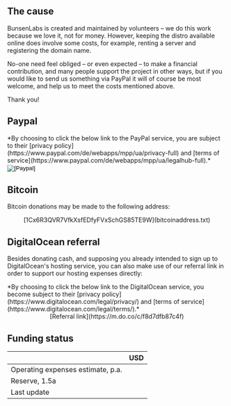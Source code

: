## The cause

BunsenLabs is created and maintained by volunteers – we do this work
because we love it, not for money. However, keeping the distro available
online does involve some costs, for example, renting a server and
registering the domain name.

No-one need feel obliged – or even expected – to make a financial
contribution, and many people support the project in other ways, but if
you would like to send us something via PayPal it will of course be most
welcome, and help us to meet the costs mentioned above.

Thank you!

## Paypal


<div class="emph center">
*By choosing to click the below link to the PayPal service, you are
subject to their [privacy policy](https://www.paypal.com/de/webapps/mpp/ua/privacy-full)
and [terms of service](https://www.paypal.com/de/webapps/mpp/ua/legalhub-full).*

<form action="https://www.paypal.com/cgi-bin/webscr" method="post" target="_top">
<input type="hidden" name="cmd" value="_s-xclick">
<input type="hidden" name="hosted_button_id" value="TCKVK4VGRWQSG">
<input type="image" src="https://www.paypalobjects.com/en_US/i/btn/btn_donateCC_LG.gif" border="0" name="submit" alt="[Paypal]">
<img alt="" border="0" src="https://www.paypalobjects.com/en_US/i/scr/pixel.gif" width="1" height="1">
</form>
</div>

## Bitcoin

Bitcoin donations may be made to the following address:

<div class="emph">
<center>[<monospace>1Cx6R3QVR7VfkXsfEDfyFVxSchGS85TE9W</monospace>](bitcoinaddress.txt)</center>
</div>

## DigitalOcean referral

Besides donating cash, and supposing you already intended to sign up to
DigitalOcean's hosting service, you can also make use of our referral
link in order to support our hosting expenses directly:

<div class="emph">
*By choosing to click the below link to the DigitalOcean service, you
become subject to their [privacy
policy](https://www.digitalocean.com/legal/privacy/) and [terms of
service](https://www.digitalocean.com/legal/terms/).*

<center> [Referral link](https://m.do.co/c/f8d7dfb87c4f) </center>
</div>

## Funding status

<div class="progress" id="shortfall"></div>

|                                               | USD                                                     |
|:----------------------------------------------|:-------------------------------------------------------:|
|Operating expenses estimate, p.a.              |<span id="d-yearly"></span>                              |
|Reserve, 1.5a                                  |<span id="d-reserve"></span>                             |
|Last update                                    |<span id="d-updated"></span>                             |
